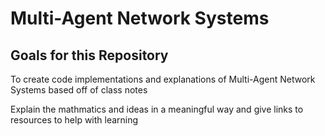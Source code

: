# Multi-Agent Network Systems
## Goals for this Repository 
To create code implementations and explanations of Multi-Agent Network Systems based off of class notes 

Explain the mathmatics and ideas in a meaningful way and give links to resources to help with learning 
